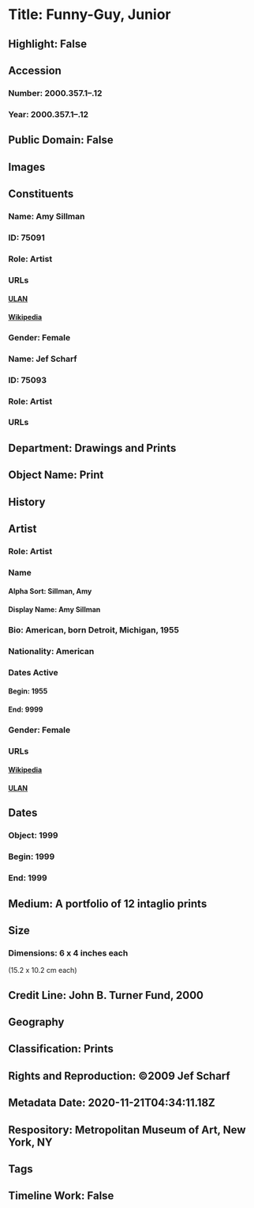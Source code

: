 # Title: Funny-Guy, Junior
## Highlight: False
## Accession
### Number: 2000.357.1–.12
### Year: 2000.357.1–.12
## Public Domain: False
## Images
## Constituents
### Name: Amy Sillman
### ID: 75091
### Role: Artist
### URLs
#### [ULAN](http://vocab.getty.edu/page/ulan/500122622)
#### [Wikipedia](https://www.wikidata.org/wiki/Q481952)
### Gender: Female
### Name: Jef Scharf
### ID: 75093
### Role: Artist
### URLs
## Department: Drawings and Prints
## Object Name: Print
## History
## Artist
### Role: Artist
### Name
#### Alpha Sort: Sillman, Amy
#### Display Name: Amy Sillman
### Bio: American, born Detroit, Michigan, 1955
### Nationality: American
### Dates Active
#### Begin: 1955
#### End: 9999
### Gender: Female
### URLs
#### [Wikipedia](https://www.wikidata.org/wiki/Q481952)
#### [ULAN](http://vocab.getty.edu/page/ulan/500122622)
## Dates
### Object: 1999
### Begin: 1999
### End: 1999
## Medium: A portfolio of 12 intaglio prints
## Size
### Dimensions: 6 x 4 inches each  
(15.2 x 10.2 cm each)
## Credit Line: John B. Turner Fund, 2000
## Geography
## Classification: Prints
## Rights and Reproduction: ©2009 Jef Scharf
## Metadata Date: 2020-11-21T04:34:11.18Z
## Respository: Metropolitan Museum of Art, New York, NY
## Tags
## Timeline Work: False